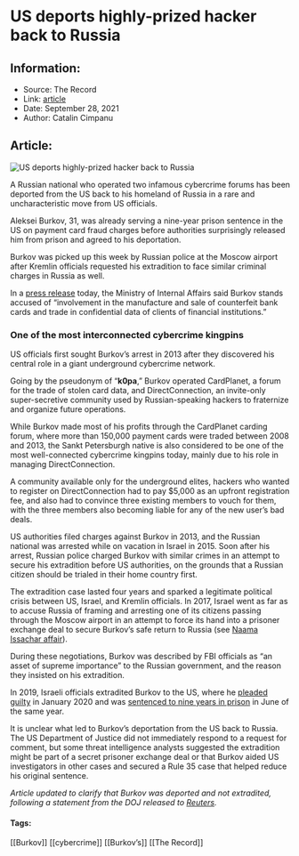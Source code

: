 # US deports highly-prized hacker back to Russia
### 

## Information:
+ Source: The Record
+ Link: [article](https://therecord.media/us-deports-highly-prized-hacker-back-to-russia/)
+ Date: September 28, 2021
+ Author: Catalin Cimpanu


## Article:
![US deports highly-prized hacker back to Russia](https://therecord.media/wp-content/uploads/2021/09/Burkov.jpg)

A Russian national who operated two infamous cybercrime forums has been deported from the US back to his homeland of Russia in a rare and uncharacteristic move from US officials.


Aleksei Burkov, 31, was already serving a nine-year prison sentence in the US on payment card fraud charges before authorities surprisingly released him from prison and agreed to his deportation.


Burkov was picked up this week by Russian police at the Moscow airport after Kremlin officials requested his extradition to face similar criminal charges in Russia as well.


In a [press release](https://xn--b1aew.xn--p1ai/news/item/26187705/) today, the Ministry of Internal Affairs said Burkov stands accused of “involvement in the manufacture and sale of counterfeit bank cards and trade in confidential data of clients of financial institutions.”


### One of the most interconnected cybercrime kingpins


US officials first sought Burkov’s arrest in 2013 after they discovered his central role in a giant underground cybercrime network.


Going by the pseudonym of “**k0pa**,” Burkov operated CardPlanet, a forum for the trade of stolen card data, and DirectConnection, an invite-only super-secretive community used by Russian-speaking hackers to fraternize and organize future operations.


While Burkov made most of his profits through the CardPlanet carding forum, where more than 150,000 payment cards were traded between 2008 and 2013, the Sankt Petersburgh native is also considered to be one of the most well-connected cybercrime kingpins today, mainly due to his role in managing DirectConnection.


A community available only for the underground elites, hackers who wanted to register on DirectConnection had to pay $5,000 as an upfront registration fee, and also had to convince three existing members to vouch for them, with the three members also becoming liable for any of the new user’s bad deals.


US authorities filed charges against Burkov in 2013, and the Russian national was arrested while on vacation in Israel in 2015. Soon after his arrest, Russian police charged Burkov with similar crimes in an attempt to secure his extradition before US authorities, on the grounds that a Russian citizen should be trialed in their home country first.


The extradition case lasted four years and sparked a legitimate political crisis between US, Israel, and Kremlin officials. In 2017, Israel went as far as to accuse Russia of framing and arresting one of its citizens passing through the Moscow airport in an attempt to force its hand into a prisoner exchange deal to secure Burkov’s safe return to Russia (see [Naama Issachar affair](https://en.wikipedia.org/wiki/Naama_Issachar_affair)).


During these negotiations, Burkov was described by FBI officials as “an asset of supreme importance” to the Russian government, and the reason they insisted on his extradition.


In 2019, Israeli officials extradited Burkov to the US, where he [pleaded guilty](https://www.justice.gov/opa/pr/russian-national-pleads-guilty-running-online-criminal-marketplace) in January 2020 and was [sentenced to nine years in prison](https://www.justice.gov/opa/pr/russian-national-sentenced-prison-operating-websites-devoted-fraud-and-malicious-cyber) in June of the same year.


It is unclear what led to Burkov’s deportation from the US back to Russia. The US Department of Justice did not immediately respond to a request for comment, but some threat intelligence analysts suggested the extradition might be part of a secret prisoner exchange deal or that Burkov aided US investigators in other cases and secured a Rule 35 case that helped reduce his original sentence.


*Article updated to clarify that Burkov was deported and not extradited, following a statement from the DOJ released to [Reuters](https://twitter.com/Bing_Chris/status/1442957423396806657).*





#### Tags:
[[Burkov]] [[cybercrime]] [[Burkov’s]] [[The Record]]
